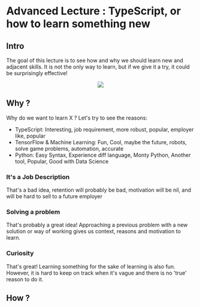 # Advanced Lecture : TypeScript, or how to learn something new

## Intro

The goal of this lecture is to see how and why we should learn new and adjacent skills. It is not the only way to learn, but if we give it a try, it could be surprisingly effective!

<p style="text-align:center">
<img src="https://media.giphy.com/media/3o7btNhMBytxAM6YBa/giphy.gif?cid=ecf05e47a3a41jvl7dizjlsum7qcouuf6lm3yo8466lix10q&rid=giphy.gif&ct=g)">
</p>

## Why ?

Why do we want to learn X ? Let's try to see the reasons:

- TypeScript: Interesting, job requirement, more robust, popular, employer like, popular
- TensorFlow & Machine Learning: Fun, Cool, maybe the future, robots, solve game problems, automation, accurate
- Python: Easy Syntax, Experience diff language, Monty Python, Another tool, Popular, Good with Data Science













### It's a Job Description

That's a bad idea, retention will probably be bad, motivation will be nil, and will be hard to sell to a future employer

### Solving a problem

That's probably a great idea! Approaching a previous problem with a new solution or way of working gives us context, reasons and motivation to learn.

### Curiosity 

That's great! Learning something for the sake of learning is also fun. However, it is hard to keep on track when it's vague and there is no 'true' reason to do it.

## How ?

